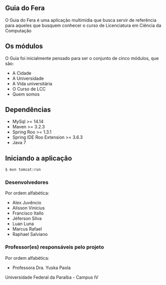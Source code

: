 ## Guia do Fera

O Guia do Fera é uma aplicação multimídia que busca servir de referência para aqueles que busquem conhecer o curso de Licenciatura em Ciência da Computação

## Os módulos

O Guia foi inicialmente pensado para ser o conjunto de cinco módulos, que são:

- A Cidade
- A Universidade
- A Vida universitária
- O Curso de LCC
- Quem somos

## Dependências 

- MySql >= 14.14
- Maven >= 3.2.3
- Spring Roo >= 1.3.1
- Spring IDE Roo Extension >= 3.6.3
- Java 7

## Iniciando a aplicação

```bash
$ mvn tomcat:run 
```

### Desenvolvedores

Por ordem alfabética:
- Alex Juvêncio
- Alisson Vinícius
- Francisco Itallo
- Jéferson Silva
- Luan Luna
- Marcus Rafael
- Raphael Salviano

### Professor(es) responsáveis pelo projeto

Por ordem alfabética:
- Professora Dra. Yuska Paola


Universidade Federal da Paraíba - Campus IV

